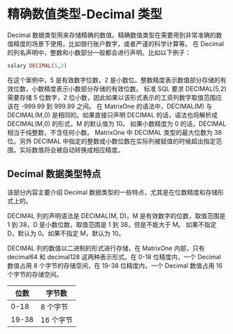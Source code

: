 # 精确数值类型-Decimal 类型

Decimal 数据类型用来存储精确的数值。精确数值类型在需要用到非常准确的数值精度的场景下使用，比如银行账户数字，或者严谨的科学计算等。
在 Decimal 的列名声明中，整数和小数部分一般都会进行声明。比如以下例子：

```sql
salary DECIMAL(5,2)
```

在这个案例中，5 是有效数字位数，2 是小数位。整数精度表示数值部分存储的有效位数，小数精度表示小数部分存储的有效位数。
标准 SQL 要求 DECIMAL(5,2) 需要存储 5 位数字，2 位小数，因此如果以该形式表示的工资列数字取值范围应该在 -999.99 到 999.99 之间。
在 MatrixOne 的语法中，DECIMAL(M) 与 DECIMAL(M,0) 是相同的。如果直接只声明 DECIMAL 的话，语法也将解析成 DECIMAL(M,0) 的形式，M 的默认值为 10。
如果小数精度为 0 的话，DECIMAL 相当于纯整数，不含任何小数。
MatrixOne 中 DECIMAL 类型的最大位数为 38 位。另外 DECIMAL 中指定的整数或小数位数在实际列被赋值的时候超出指定范围，实际数值将会被自动转换成相应精度。

## Decimal 数据类型特点

 该部分内容主要介绍 Decimal 数据类型的一些特点，尤其是在位数精度和存储形式上的。

DECIMAL 列的声明语法是 DECIMAL(M, D)，M 是有效数字的位数，取值范围是 1 到 38，D 是小数位数，取值范围是 1 到 38，但是不能大于 M。
如果不指定 D，默认为 0。如果不指定 M，默认为 10。

DECIMAL 列的数值以二进制的形式进行存储，在 MatrixOne 内部，只有 decimal64 和 decimal128 这两种表示形式。在 0-18 位精度内，一个 Decimal 数值占用 8 个字节的存储空间，在 19-38 位精度内，一个 Decimal 数值占用 16 个字节的存储空间。

|  位数   | 字节数  |
|  ----  | ----  |
|  0-18  | 8 个字节  |
|  19-38  | 16 个字节  |
